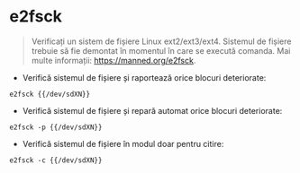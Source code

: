 # e2fsck

> Verificați un sistem de fișiere Linux ext2/ext3/ext4. Sistemul de fișiere trebuie să fie demontat în momentul în care se execută comanda.
> Mai multe informații: <https://manned.org/e2fsck>.

- Verifică sistemul de fișiere și raportează orice blocuri deteriorate:

`e2fsck {{/dev/sdXN}}`

- Verifică sistemul de fișiere și repară automat orice blocuri deteriorate:

`e2fsck -p {{/dev/sdXN}}`

- Verifică sistemul de fișiere în modul doar pentru citire:

`e2fsck -c {{/dev/sdXN}}`
